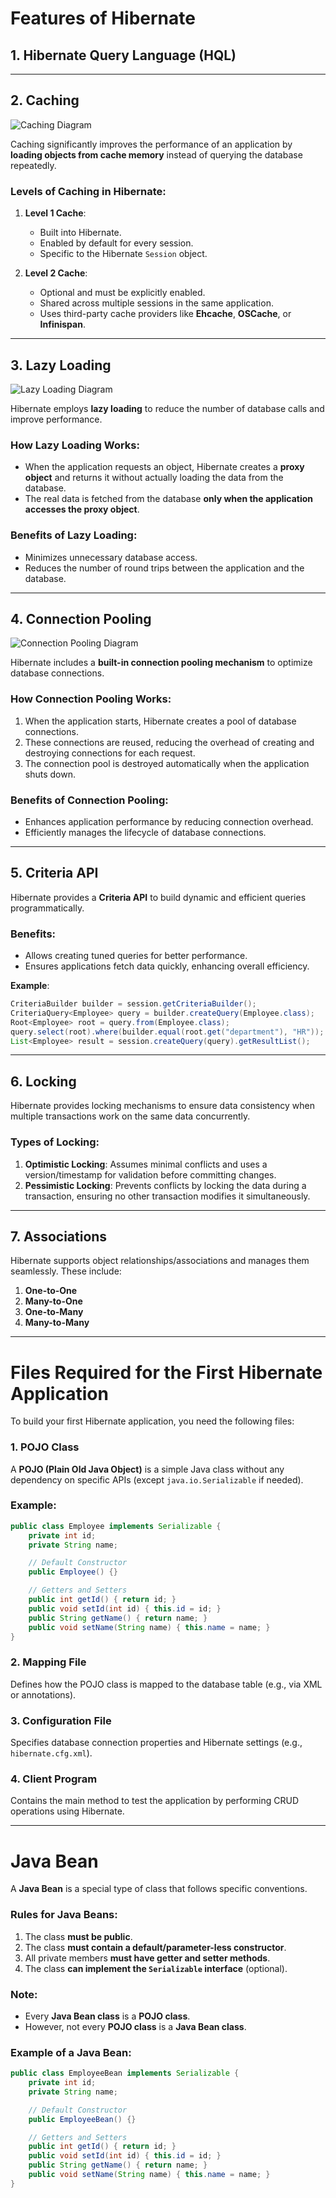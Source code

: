 # Features of Hibernate

## 1. Hibernate Query Language (HQL)
---

## 2. Caching  
![Caching Diagram](https://github.com/user-attachments/assets/049bbc28-bc37-4ceb-a71f-8baa51a8e19f)

Caching significantly improves the performance of an application by **loading objects from cache memory** instead of querying the database repeatedly.

### Levels of Caching in Hibernate:
1. **Level 1 Cache**:
   - Built into Hibernate.
   - Enabled by default for every session.
   - Specific to the Hibernate `Session` object.

2. **Level 2 Cache**:
   - Optional and must be explicitly enabled.
   - Shared across multiple sessions in the same application.
   - Uses third-party cache providers like **Ehcache**, **OSCache**, or **Infinispan**.

---

## 3. Lazy Loading  
![Lazy Loading Diagram](https://github.com/user-attachments/assets/0a2d4f41-fb88-4927-9fee-f4335797a54e)

Hibernate employs **lazy loading** to reduce the number of database calls and improve performance.  

### How Lazy Loading Works:
- When the application requests an object, Hibernate creates a **proxy object** and returns it without actually loading the data from the database.
- The real data is fetched from the database **only when the application accesses the proxy object**.

### Benefits of Lazy Loading:
- Minimizes unnecessary database access.
- Reduces the number of round trips between the application and the database.

---

## 4. Connection Pooling  
![Connection Pooling Diagram](https://github.com/user-attachments/assets/6790b376-10fb-4fcc-b4c7-7708f96a9b1e)

Hibernate includes a **built-in connection pooling mechanism** to optimize database connections.

### How Connection Pooling Works:
1. When the application starts, Hibernate creates a pool of database connections.
2. These connections are reused, reducing the overhead of creating and destroying connections for each request.
3. The connection pool is destroyed automatically when the application shuts down.

### Benefits of Connection Pooling:
- Enhances application performance by reducing connection overhead.
- Efficiently manages the lifecycle of database connections.

---

## 5. Criteria API  
Hibernate provides a **Criteria API** to build dynamic and efficient queries programmatically.  
### Benefits:
- Allows creating tuned queries for better performance.
- Ensures applications fetch data quickly, enhancing overall efficiency.

**Example**:
```java
CriteriaBuilder builder = session.getCriteriaBuilder();
CriteriaQuery<Employee> query = builder.createQuery(Employee.class);
Root<Employee> root = query.from(Employee.class);
query.select(root).where(builder.equal(root.get("department"), "HR"));
List<Employee> result = session.createQuery(query).getResultList();
```

---

## 6. Locking  
Hibernate provides locking mechanisms to ensure data consistency when multiple transactions work on the same data concurrently.  
### Types of Locking:
1. **Optimistic Locking**: Assumes minimal conflicts and uses a version/timestamp for validation before committing changes.  
2. **Pessimistic Locking**: Prevents conflicts by locking the data during a transaction, ensuring no other transaction modifies it simultaneously.

---

## 7. Associations  
Hibernate supports object relationships/associations and manages them seamlessly. These include:
1. **One-to-One**
2. **Many-to-One**
3. **One-to-Many**
4. **Many-to-Many**

---

# Files Required for the First Hibernate Application

To build your first Hibernate application, you need the following files:

### 1. POJO Class  
A **POJO (Plain Old Java Object)** is a simple Java class without any dependency on specific APIs (except `java.io.Serializable` if needed).  
### Example:
```java
public class Employee implements Serializable {
    private int id;
    private String name;

    // Default Constructor
    public Employee() {}

    // Getters and Setters
    public int getId() { return id; }
    public void setId(int id) { this.id = id; }
    public String getName() { return name; }
    public void setName(String name) { this.name = name; }
}
```

### 2. Mapping File  
Defines how the POJO class is mapped to the database table (e.g., via XML or annotations).

### 3. Configuration File  
Specifies database connection properties and Hibernate settings (e.g., `hibernate.cfg.xml`).

### 4. Client Program  
Contains the main method to test the application by performing CRUD operations using Hibernate.

---

# Java Bean  

A **Java Bean** is a special type of class that follows specific conventions.  

### Rules for Java Beans:
1. The class **must be public**.
2. The class **must contain a default/parameter-less constructor**.
3. All private members **must have getter and setter methods**.
4. The class **can implement the `Serializable` interface** (optional).  

### Note:
- Every **Java Bean class** is a **POJO class**.  
- However, not every **POJO class** is a **Java Bean class**.  

### Example of a Java Bean:
```java
public class EmployeeBean implements Serializable {
    private int id;
    private String name;

    // Default Constructor
    public EmployeeBean() {}

    // Getters and Setters
    public int getId() { return id; }
    public void setId(int id) { this.id = id; }
    public String getName() { return name; }
    public void setName(String name) { this.name = name; }
}
```

